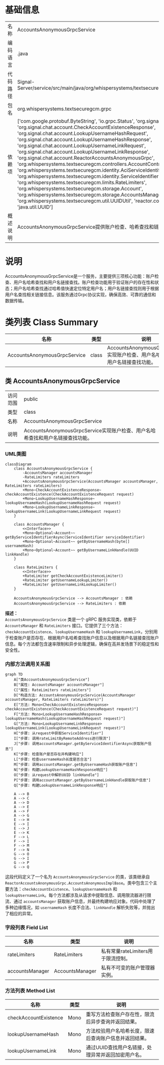 # 基础信息

|      |      |
|------|------|
| 名称 | AccountsAnonymousGrpcService |
| 编码语言 | .java |
| 代码路径 | Signal-Server/service/src/main/java/org/whispersystems/textsecuregcm/grpc/AccountsAnonymousGrpcService.java |
| 包名 | org.whispersystems.textsecuregcm.grpc |
| 依赖项 | ['com.google.protobuf.ByteString', 'io.grpc.Status', 'org.signal.chat.account.CheckAccountExistenceRequest', 'org.signal.chat.account.CheckAccountExistenceResponse', 'org.signal.chat.account.LookupUsernameHashRequest', 'org.signal.chat.account.LookupUsernameHashResponse', 'org.signal.chat.account.LookupUsernameLinkRequest', 'org.signal.chat.account.LookupUsernameLinkResponse', 'org.signal.chat.account.ReactorAccountsAnonymousGrpc', 'org.whispersystems.textsecuregcm.controllers.AccountController', 'org.whispersystems.textsecuregcm.identity.AciServiceIdentifier', 'org.whispersystems.textsecuregcm.identity.ServiceIdentifier', 'org.whispersystems.textsecuregcm.limits.RateLimiters', 'org.whispersystems.textsecuregcm.storage.Account', 'org.whispersystems.textsecuregcm.storage.AccountsManager', 'org.whispersystems.textsecuregcm.util.UUIDUtil', 'reactor.core.publisher.Mono', 'java.util.Optional', 'java.util.UUID'] |
| 概述说明 | AccountsAnonymousGrpcService提供账户检查、哈希查找和链接查找功能。 |

# 说明

AccountsAnonymousGrpcService是一个服务，主要提供三项核心功能：账户检查、用户名哈希查找和用户名链接查找。账户检查功能用于验证账户的存在性和状态；用户名哈希查找通过哈希值快速定位特定用户名；用户名链接查找则用于根据用户名查找相关链接信息。该服务通过Grpc协议实现，确保高效、可靠的通信和数据传输。

# 类列表 Class Summary

| 名称   | 类型  | 说明 |
|-------|------|-------------|
| AccountsAnonymousGrpcService | class | AccountsAnonymousGrpcService实现账户检查、用户名哈希查找和用户名链接查找功能。 |



## 类 AccountsAnonymousGrpcService

|      |      |
|------|------|
| 访问范围 | public |
| 类型 | class |
| 名称 | AccountsAnonymousGrpcService |
| 说明 | AccountsAnonymousGrpcService实现账户检查、用户名哈希查找和用户名链接查找功能。 |


### UML类图

```mermaid
classDiagram
    class AccountsAnonymousGrpcService {
        -AccountsManager accountsManager
        -RateLimiters rateLimiters
        +AccountsAnonymousGrpcService(AccountsManager accountsManager, RateLimiters rateLimiters)
        +Mono~CheckAccountExistenceResponse~ checkAccountExistence(CheckAccountExistenceRequest request)
        +Mono~LookupUsernameHashResponse~ lookupUsernameHash(LookupUsernameHashRequest request)
        +Mono~LookupUsernameLinkResponse~ lookupUsernameLink(LookupUsernameLinkRequest request)
    }

    class AccountsManager {
        <<Interface>>
        +Mono~Optional~Account~~ getByServiceIdentifierAsync(ServiceIdentifier serviceIdentifier)
        +Mono~Optional~Account~~ getByUsernameHash(byte[] usernameHash)
        +Mono~Optional~Account~~ getByUsernameLinkHandle(UUID linkHandle)
    }

    class RateLimiters {
        <<Interface>>
        +RateLimiter getCheckAccountExistenceLimiter()
        +RateLimiter getUsernameLookupLimiter()
        +RateLimiter getUsernameLinkLookupLimiter()
    }

    AccountsAnonymousGrpcService --> AccountsManager : 依赖
    AccountsAnonymousGrpcService --> RateLimiters : 依赖
```

**描述：**  
`AccountsAnonymousGrpcService` 类是一个 gRPC 服务实现类，依赖于 `AccountsManager` 和 `RateLimiters` 接口。它提供了三个方法：`checkAccountExistence`、`lookupUsernameHash` 和 `lookupUsernameLink`，分别用于检查账户是否存在、根据用户名哈希查找账户信息以及根据用户名链接查找账户信息。每个方法都包含速率限制和异步处理逻辑，确保在高并发场景下的稳定性和安全性。


### 内部方法调用关系图

```mermaid
graph TD
    A["类AccountsAnonymousGrpcService"]
    B["属性: AccountsManager accountsManager"]
    C["属性: RateLimiters rateLimiters"]
    D["构造方法: AccountsAnonymousGrpcService(AccountsManager accountsManager, RateLimiters rateLimiters)"]
    E["方法: Mono<CheckAccountExistenceResponse> checkAccountExistence(CheckAccountExistenceRequest request)"]
    F["方法: Mono<LookupUsernameHashResponse> lookupUsernameHash(LookupUsernameHashRequest request)"]
    G["方法: Mono<LookupUsernameLinkResponse> lookupUsernameLink(LookupUsernameLinkRequest request)"]
    H["步骤: 从request中获取ServiceIdentifier"]
    I["步骤: 调用rateLimitByRemoteAddress进行限流"]
    J["步骤: 调用accountsManager.getByServiceIdentifierAsync获取账户信息"]
    K["步骤: 检查账户是否存在并构建响应"]
    L["步骤: 检查usernameHash长度是否合法"]
    M["步骤: 调用accountsManager.getByUsernameHash获取账户信息"]
    N["步骤: 构建LookupUsernameHashResponse响应"]
    O["步骤: 从request中解析UUID linkHandle"]
    P["步骤: 调用accountsManager.getByUsernameLinkHandle获取账户信息"]
    Q["步骤: 构建LookupUsernameLinkResponse响应"]

    A --> B
    A --> C
    A --> D
    A --> E
    A --> F
    A --> G
    E --> H
    E --> I
    E --> J
    E --> K
    F --> L
    F --> I
    F --> M
    F --> N
    G --> O
    G --> I
    G --> P
    G --> Q
```

这段代码定义了一个名为 `AccountsAnonymousGrpcService` 的类，该类继承自 `ReactorAccountsAnonymousGrpc.AccountsAnonymousImplBase`。类中包含三个主要方法：`checkAccountExistence`、`lookupUsernameHash` 和 `lookupUsernameLink`。每个方法都涉及从请求中提取信息、调用限流器进行限流、通过 `accountsManager` 获取账户信息，并最终构建响应对象。代码中处理了多种边缘情况，如 `usernameHash` 长度不合法、`linkHandle` 解析失败等，并抛出了相应的异常。

### 字段列表 Field List

| 名称  | 类型  | 说明 |
|-------|-------|------|
| rateLimiters | RateLimiters | 私有常量rateLimiters用于限流控制。 |
| accountsManager | AccountsManager | 私有不可变的账户管理器实例。 |

### 方法列表 Method List

| 名称  | 类型  | 说明 |
|-------|-------|------|
| checkAccountExistence | Mono<CheckAccountExistenceResponse> | 重写方法检查账户存在性，限流后异步查询并返回结果。 |
| lookupUsernameHash | Mono<LookupUsernameHashResponse> | 方法校验用户名哈希长度，限速后查询账户信息并返回结果。 |
| lookupUsernameLink | Mono<LookupUsernameLinkResponse> | 通过UUID查找用户名链接，处理异常并返回加密用户名。 |




